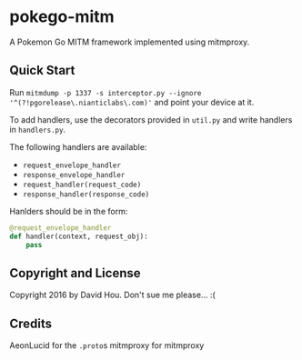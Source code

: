 pokego-mitm
======

A Pokemon Go MITM framework implemented using mitmproxy.

Quick Start
------

Run `mitmdump -p 1337 -s interceptor.py --ignore '^(?!pgorelease\.nianticlabs\.com)'` and point your device at it.

To add handlers, use the decorators provided in `util.py` and write handlers in `handlers.py`.

The following handlers are available:
- `request_envelope_handler`
- `response_envelope_handler`
- `request_handler(request_code)`
- `response_handler(response_code)`

Hanlders should be in the form:

```python
@request_envelope_handler
def handler(context, request_obj):
    pass
```

Copyright and License
------

Copyright 2016 by David Hou.
Don't sue me please... :(


Credits
------

AeonLucid for the `.proto`s
mitmproxy for mitmproxy
